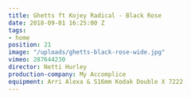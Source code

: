 ```yaml
---
title: Ghetts ft Kojey Radical - Black Rose
date: 2018-09-01 16:25:00 Z
tags:
- home
position: 21
image: "/uploads/ghetts-black-rose-wide.jpg"
vimeo: 287644230
director: Netti Hurley
production-company: My Accomplice
equipment: Arri Alexa & S16mm Kodak Double X 7222
---
```


